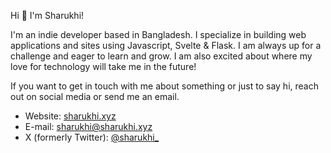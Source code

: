 Hi 👋 I'm Sharukhi!

I'm an indie developer based in Bangladesh. I specialize in building web applications and sites using Javascript, Svelte & Flask. I am always up for a challenge and eager to learn and grow. I am also excited about where my love for technology will take me in the future! 

If you want to get in touch with me about something or just to say hi, reach out on social media or send me an email.

 - Website: [sharukhi.xyz](https://sharukhi.xyz/)
 - E-mail: [sharukhi@sharukhi.xyz](mailto:sharukhi@sharukhi.xyz)
 - X (formerly Twitter): [@sharukhi_](https://x.com/sharukhi_)
 
